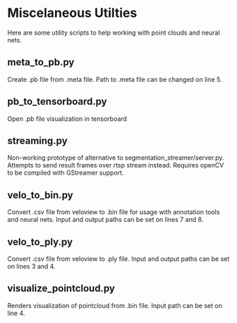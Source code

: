 # Miscelaneous Utilties
Here are some utility scripts to help working with point clouds and neural nets.

## meta_to_pb.py
Create .pb file from .meta file. Path to .meta file can be changed on line 5.

## pb_to_tensorboard.py
Open .pb file visualization in tensorboard

## streaming<span></span>.py
Non-working prototype of alternative to segmentation_streamer/server.py. Attempts to send result frames over rtsp stream instead. Requires openCV to be compiled with GStreamer support. 

## velo_to_bin.py
Convert .csv file from veloview to .bin file for usage with annotation tools and neural nets. Input and output paths can be set on lines 7 and 8.

## velo_to_ply.py
Convert .csv file from veloview to .ply file. Input and output paths can be set on lines 3 and 4.

## visualize_pointcloud.py
Renders visualization of pointcloud from .bin file. Input path can be set on line 4.